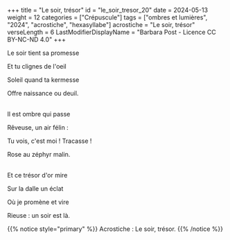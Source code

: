 +++
title = "Le soir, trésor"
id = "le_soir_tresor_20"
date = 2024-05-13
weight = 12
categories = ["Crépuscule"]
tags = ["ombres et lumières", "2024", "acrostiche", "hexasyllabe"]
acrostiche = "Le soir, trésor"
verseLength = 6
LastModifierDisplayName = "Barbara Post - Licence CC BY-NC-ND 4.0"
+++

Le soir tient sa promesse

Et tu clignes de l'oeil

Soleil quand ta kermesse

Offre naissance ou deuil.

 \
Il est ombre qui passe

Rêveuse, un air félin :

Tu vois, c'est moi ! Tracasse !

Rose au zéphyr malin.

 \
Et ce trésor d'or mire

Sur la dalle un éclat

Où je promène et vire

Rieuse : un soir est là.

{{% notice style="primary" %}}
Acrostiche : Le soir, trésor.
{{% /notice %}}
